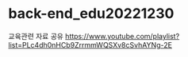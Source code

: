 # back-end_edu20221230
교육관련 자료 공유
https://www.youtube.com/playlist?list=PLc4dh0nHCb9ZrrmmWQSXv8cSvhAYNg-2E
